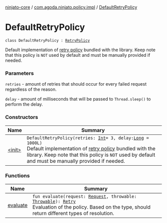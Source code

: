 [ninjato-core](../../index.md) / [com.agoda.ninjato.policy.impl](../index.md) / [DefaultRetryPolicy](./index.md)

# DefaultRetryPolicy

`class DefaultRetryPolicy : `[`RetryPolicy`](../../com.agoda.ninjato.policy/-retry-policy/index.md)

Default implementation of [retry policy](../../com.agoda.ninjato.policy/-retry-policy/index.md) bundled with the library.
Keep note that this policy is `NOT` used by default and must be manually provided if needed.

### Parameters

`retries` - amount of retries that should occur for every failed request regardless of the reason.

`delay` - amount of milliseconds that will be passed to `Thread.sleep()` to perform the delay.

### Constructors

| Name | Summary |
|---|---|
| [&lt;init&gt;](-init-.md) | `DefaultRetryPolicy(retries: `[`Int`](https://kotlinlang.org/api/latest/jvm/stdlib/kotlin/-int/index.html)` = 3, delay: `[`Long`](https://kotlinlang.org/api/latest/jvm/stdlib/kotlin/-long/index.html)` = 1000L)`<br>Default implementation of [retry policy](../../com.agoda.ninjato.policy/-retry-policy/index.md) bundled with the library. Keep note that this policy is `NOT` used by default and must be manually provided if needed. |

### Functions

| Name | Summary |
|---|---|
| [evaluate](evaluate.md) | `fun evaluate(request: `[`Request`](../../com.agoda.ninjato.http/-request/index.md)`, throwable: `[`Throwable`](https://kotlinlang.org/api/latest/jvm/stdlib/kotlin/-throwable/index.html)`): `[`Retry`](../../com.agoda.ninjato.policy/-retry/index.md)<br>Evaluation of the policy. Based on the type, should return different types of resolution. |

